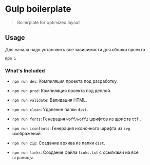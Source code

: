 # Gulp boilerplate
> Boilerplate for optimized layout

## Usage

Для начала надо установить все зависимости для сборки проекта

```shell
npm i
```

### What's Included

- `npm run dev`: Компиляция проекта под разработку.

- `npm run prod`: Компиляция проекта под деплой.

- `npm run validate`: Валидация HTML.

- `npm run clean`: Удаление папки `dist`.

- `npm run fonts`: Генерация `woff/woff2` шрифтов из шрифта `ttf` .

- `npm run iconfonts`: Генерация иконочного шрифта из `svg` изображений.

- `npm run zip`: Создание архива из папки `dist`.

- `npm run links`: Создание файла `links.txt` с ссылками на все страницы.